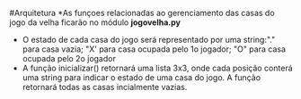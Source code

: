 #Arquitetura
*As funçoes relacionadas ao gerenciamento das casas do jogo da velha ficarão no módulo **jogovelha.py**
* O estado de cada casa do jogo será representado por uma string:"." para casa vazia; "X' para casa ocupada pelo 1o jogador; "O" para casa ocupada pelo 2o jogador
* A função inicializar() retornará uma lista 3x3, onde cada posição conterá uma string para indicar o estado de uma casa do jogo. A função retornará todas as casas incialmente vazias.